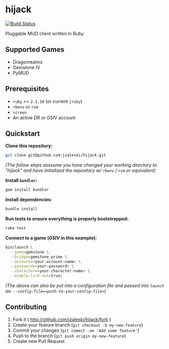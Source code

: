 hijack
======

[![Build Status](https://secure.travis-ci.org/jzaleski/hijack.png?branch=master)](http://travis-ci.org/jzaleski/hijack)

Pluggable MUD client written in Ruby

## Supported Games

- Dragonrealms
- Gemstone IV
- PyMUD

## Prerequisites

* `ruby` >= `2.1.10` (or current `jruby`)
* `rbenv` or `rvm`
* `screen`
* An active *DR* or *GSIV* account

## Quickstart

**Clone this repository:**
```bash
git clone git@github.com:jzaleski/hijack.git
```

_(The follow steps asssume you have changed your working directory to "hijack"
and have initialized the repository w/ `rbenv` / `rvm` or equivalent)_

**Install `bundler`:**
```bash
gem install bundler
```

**Install dependencies:**
```bash
bundle install
```

**Run tests to ensure everything is properly bootstrapped:**
```bash
rake test
```

**Connect to a game (_GSIV_ in this example):**
```bash
bin/launch \
  --game=gemstone \
  --bridge=gemstone_prime \
  --account=<your-account-name> \
  --password=<your-password> \
  --character=<your-character-name> \
  --enable-lich-net=true;
```

_(The above can also be put into a configuration file and passed into `launch`
as: `--config-file=<path-to-your-config-file>`)_

## Contributing

1. Fork it ( http://github.com/jzaleski/hijack/fork )
2. Create your feature branch (`git checkout -b my-new-feature`)
3. Commit your changes (`git commit -am 'Add some feature'`)
4. Push to the branch (`git push origin my-new-feature`)
5. Create new Pull Request
